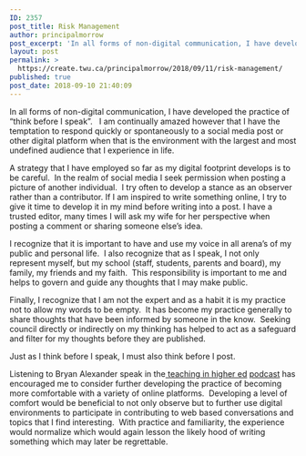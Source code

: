 ```yaml
---
ID: 2357
post_title: Risk Management
author: principalmorrow
post_excerpt: 'In all forms of non-digital communication, I have developed the practice of &ldquo;think before I speak&rdquo;.&nbsp; &nbsp;I am continually amazed however that I have the temptation to respond quickly or spontaneously to a social media post or other digital platform... <a href="https://create.twu.ca/principalmorrow/2018/09/11/risk-management/">Continue Reading &rarr;</a>'
layout: post
permalink: >
  https://create.twu.ca/principalmorrow/2018/09/11/risk-management/
published: true
post_date: 2018-09-10 21:40:09
---
```

In all forms of non-digital communication, I have developed the practice of &#8220;think before I speak&#8221;.   I am continually amazed however that I have the temptation to respond quickly or spontaneously to a social media post or other digital platform when that is the environment with the largest and most undefined audience that I experience in life.

A strategy that I have employed so far as my digital footprint develops is to be careful.  In the realm of social media I seek permission when posting a picture of another individual.  I try often to develop a stance as an observer rather than a contributor. If I am inspired to write something online, I try to give it time to develop it in my mind before writing into a post. I have a trusted editor, many times I will ask my wife for her perspective when posting a comment or sharing someone else&#8217;s idea.

I recognize that it is important to have and use my voice in all arena&#8217;s of my public and personal life.  I also recognize that as I speak, I not only represent myself, but my school (staff, students, parents and board), my family, my friends and my faith.  This responsibility is important to me and helps to govern and guide any thoughts that I may make public.

Finally, I recognize that I am not the expert and as a habit it is my practice not to allow my words to be empty.  It has become my practice generally to share thoughts that have been informed by someone in the know.  Seeking council directly or indirectly on my thinking has helped to act as a safeguard and filter for my thoughts before they are published.

Just as I think before I speak, I must also think before I post.

Listening to Bryan Alexander speak in the<span style="text-decoration: underline"> teaching in higher ed</span> <a href="http://teachinginhighered.com/podcast/digital-literacy-now/">podcast</a> has encouraged me to consider further developing the practice of becoming more comfortable with a variety of online platforms.  Developing a level of comfort would be beneficial to not only observe but to further use digital environments to participate in contributing to web based conversations and topics that I find interesting.  With practice and familiarity, the experience would normalize which would again lesson the likely hood of writing something which may later be regrettable.

&nbsp;

&nbsp;